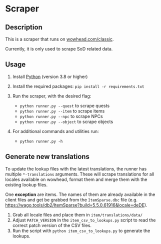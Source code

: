 # Scraper

## Description

This is a scraper that runs on [wowhead.com/classic](https://www.wowhead.com/classic/).

Currently, it is only used to scrape SoD related data.

## Usage

1. Install [Python](https://www.python.org/downloads/) (version 3.8 or higher)
2. Install the required packages: `pip install -r requirements.txt`
3. Run the scraper, with the desired flag:
   - `python runner.py --quest` to scrape quests
   - `python runner.py --item` to scrape items
   - `python runner.py --npc` to scrape NPCs
   - `python runner.py --object` to scrape objects
     
4. For additional commands and utilities run:
   - `python runner.py -h` 

## Generate new translations

To update the lookup files with the latest translations, the runner has multiple `*-translations` arguments. These will scrape translations for all locales available on wowhead, format them and merge them with the existing lookup files.

One **exception** are items. The names of them are already available in the client files and get be grabbed from the `ItemSparse.dbc` file (e.g. https://wago.tools/db2/ItemSparse?build=5.5.0.61916&locale=deDE).

1. Grab all locale files and place them in `item/translations/data/`
2. Adjust `PATCH_VERSION` in the `item_csv_to_lookups.py` script to read the correct patch version of the CSV files.
3. Run the script with `python item_csv_to_lookups.py` to generate the lookups.
